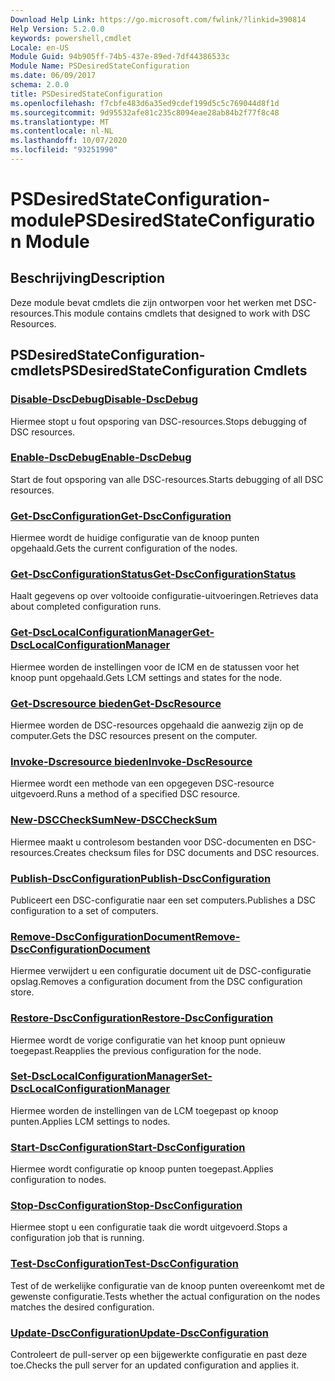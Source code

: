 ```yaml
---
Download Help Link: https://go.microsoft.com/fwlink/?linkid=390814
Help Version: 5.2.0.0
keywords: powershell,cmdlet
Locale: en-US
Module Guid: 94b905ff-74b5-437e-89ed-7df44386533c
Module Name: PSDesiredStateConfiguration
ms.date: 06/09/2017
schema: 2.0.0
title: PSDesiredStateConfiguration
ms.openlocfilehash: f7cbfe483d6a35ed9cdef199d5c5c769044d8f1d
ms.sourcegitcommit: 9d95532afe81c235c8094eae28ab84b2f77f8c48
ms.translationtype: MT
ms.contentlocale: nl-NL
ms.lasthandoff: 10/07/2020
ms.locfileid: "93251990"
---
```

# <span data-ttu-id="c593b-103">PSDesiredStateConfiguration-module</span><span class="sxs-lookup"><span data-stu-id="c593b-103">PSDesiredStateConfiguration Module</span></span>

## <span data-ttu-id="c593b-104">Beschrijving</span><span class="sxs-lookup"><span data-stu-id="c593b-104">Description</span></span>

<span data-ttu-id="c593b-105">Deze module bevat cmdlets die zijn ontworpen voor het werken met DSC-resources.</span><span class="sxs-lookup"><span data-stu-id="c593b-105">This module contains cmdlets that designed to work with DSC Resources.</span></span>

## <span data-ttu-id="c593b-106">PSDesiredStateConfiguration-cmdlets</span><span class="sxs-lookup"><span data-stu-id="c593b-106">PSDesiredStateConfiguration Cmdlets</span></span>

### [<span data-ttu-id="c593b-107">Disable-DscDebug</span><span class="sxs-lookup"><span data-stu-id="c593b-107">Disable-DscDebug</span></span>](Disable-DscDebug.md)
<span data-ttu-id="c593b-108">Hiermee stopt u fout opsporing van DSC-resources.</span><span class="sxs-lookup"><span data-stu-id="c593b-108">Stops debugging of DSC resources.</span></span>

### [<span data-ttu-id="c593b-109">Enable-DscDebug</span><span class="sxs-lookup"><span data-stu-id="c593b-109">Enable-DscDebug</span></span>](Enable-DscDebug.md)
<span data-ttu-id="c593b-110">Start de fout opsporing van alle DSC-resources.</span><span class="sxs-lookup"><span data-stu-id="c593b-110">Starts debugging of all DSC resources.</span></span>

### [<span data-ttu-id="c593b-111">Get-DscConfiguration</span><span class="sxs-lookup"><span data-stu-id="c593b-111">Get-DscConfiguration</span></span>](Get-DscConfiguration.md)
<span data-ttu-id="c593b-112">Hiermee wordt de huidige configuratie van de knoop punten opgehaald.</span><span class="sxs-lookup"><span data-stu-id="c593b-112">Gets the current configuration of the nodes.</span></span>

### [<span data-ttu-id="c593b-113">Get-DscConfigurationStatus</span><span class="sxs-lookup"><span data-stu-id="c593b-113">Get-DscConfigurationStatus</span></span>](Get-DscConfigurationStatus.md)
<span data-ttu-id="c593b-114">Haalt gegevens op over voltooide configuratie-uitvoeringen.</span><span class="sxs-lookup"><span data-stu-id="c593b-114">Retrieves data about completed configuration runs.</span></span>

### [<span data-ttu-id="c593b-115">Get-DscLocalConfigurationManager</span><span class="sxs-lookup"><span data-stu-id="c593b-115">Get-DscLocalConfigurationManager</span></span>](Get-DscLocalConfigurationManager.md)
<span data-ttu-id="c593b-116">Hiermee worden de instellingen voor de ICM en de statussen voor het knoop punt opgehaald.</span><span class="sxs-lookup"><span data-stu-id="c593b-116">Gets LCM settings and states for the node.</span></span>

### [<span data-ttu-id="c593b-117">Get-Dscresource bieden</span><span class="sxs-lookup"><span data-stu-id="c593b-117">Get-DscResource</span></span>](Get-DscResource.md)
<span data-ttu-id="c593b-118">Hiermee worden de DSC-resources opgehaald die aanwezig zijn op de computer.</span><span class="sxs-lookup"><span data-stu-id="c593b-118">Gets the DSC resources present on the computer.</span></span>

### [<span data-ttu-id="c593b-119">Invoke-Dscresource bieden</span><span class="sxs-lookup"><span data-stu-id="c593b-119">Invoke-DscResource</span></span>](Invoke-DscResource.md)
<span data-ttu-id="c593b-120">Hiermee wordt een methode van een opgegeven DSC-resource uitgevoerd.</span><span class="sxs-lookup"><span data-stu-id="c593b-120">Runs a method of a specified DSC resource.</span></span>

### [<span data-ttu-id="c593b-121">New-DSCCheckSum</span><span class="sxs-lookup"><span data-stu-id="c593b-121">New-DSCCheckSum</span></span>](New-DSCCheckSum.md)
<span data-ttu-id="c593b-122">Hiermee maakt u controlesom bestanden voor DSC-documenten en DSC-resources.</span><span class="sxs-lookup"><span data-stu-id="c593b-122">Creates checksum files for DSC documents and DSC resources.</span></span>

### [<span data-ttu-id="c593b-123">Publish-DscConfiguration</span><span class="sxs-lookup"><span data-stu-id="c593b-123">Publish-DscConfiguration</span></span>](Publish-DscConfiguration.md)
<span data-ttu-id="c593b-124">Publiceert een DSC-configuratie naar een set computers.</span><span class="sxs-lookup"><span data-stu-id="c593b-124">Publishes a DSC configuration to a set of computers.</span></span>

### [<span data-ttu-id="c593b-125">Remove-DscConfigurationDocument</span><span class="sxs-lookup"><span data-stu-id="c593b-125">Remove-DscConfigurationDocument</span></span>](Remove-DscConfigurationDocument.md)
<span data-ttu-id="c593b-126">Hiermee verwijdert u een configuratie document uit de DSC-configuratie opslag.</span><span class="sxs-lookup"><span data-stu-id="c593b-126">Removes a configuration document from the DSC configuration store.</span></span>

### [<span data-ttu-id="c593b-127">Restore-DscConfiguration</span><span class="sxs-lookup"><span data-stu-id="c593b-127">Restore-DscConfiguration</span></span>](Restore-DscConfiguration.md)
<span data-ttu-id="c593b-128">Hiermee wordt de vorige configuratie van het knoop punt opnieuw toegepast.</span><span class="sxs-lookup"><span data-stu-id="c593b-128">Reapplies the previous configuration for the node.</span></span>

### [<span data-ttu-id="c593b-129">Set-DscLocalConfigurationManager</span><span class="sxs-lookup"><span data-stu-id="c593b-129">Set-DscLocalConfigurationManager</span></span>](Set-DscLocalConfigurationManager.md)
<span data-ttu-id="c593b-130">Hiermee worden de instellingen van de LCM toegepast op knoop punten.</span><span class="sxs-lookup"><span data-stu-id="c593b-130">Applies LCM settings to nodes.</span></span>

### [<span data-ttu-id="c593b-131">Start-DscConfiguration</span><span class="sxs-lookup"><span data-stu-id="c593b-131">Start-DscConfiguration</span></span>](Start-DscConfiguration.md)
<span data-ttu-id="c593b-132">Hiermee wordt configuratie op knoop punten toegepast.</span><span class="sxs-lookup"><span data-stu-id="c593b-132">Applies configuration to nodes.</span></span>

### [<span data-ttu-id="c593b-133">Stop-DscConfiguration</span><span class="sxs-lookup"><span data-stu-id="c593b-133">Stop-DscConfiguration</span></span>](Stop-DscConfiguration.md)
<span data-ttu-id="c593b-134">Hiermee stopt u een configuratie taak die wordt uitgevoerd.</span><span class="sxs-lookup"><span data-stu-id="c593b-134">Stops a configuration job that is running.</span></span>

### [<span data-ttu-id="c593b-135">Test-DscConfiguration</span><span class="sxs-lookup"><span data-stu-id="c593b-135">Test-DscConfiguration</span></span>](Test-DscConfiguration.md)
<span data-ttu-id="c593b-136">Test of de werkelijke configuratie van de knoop punten overeenkomt met de gewenste configuratie.</span><span class="sxs-lookup"><span data-stu-id="c593b-136">Tests whether the actual configuration on the nodes matches the desired configuration.</span></span>

### [<span data-ttu-id="c593b-137">Update-DscConfiguration</span><span class="sxs-lookup"><span data-stu-id="c593b-137">Update-DscConfiguration</span></span>](Update-DscConfiguration.md)
<span data-ttu-id="c593b-138">Controleert de pull-server op een bijgewerkte configuratie en past deze toe.</span><span class="sxs-lookup"><span data-stu-id="c593b-138">Checks the pull server for an updated configuration and applies it.</span></span>
